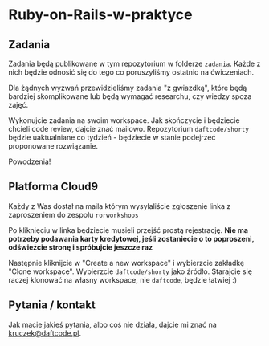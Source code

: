 # Ruby-on-Rails-w-praktyce

## Zadania

Zadania będą publikowane w tym repozytorium w folderze `zadania`. Każde z nich będzie odnosić się do tego co poruszyliśmy ostatnio na ćwiczeniach.

Dla żądnych wyzwań przewidzieliśmy zadania "z gwiazdką", które będą bardziej skomplikowane lub będą wymagać researchu, czy wiedzy spoza zajęć.

Wykonujcie zadania na swoim workspace. Jak skończycie i będziecie chcieli code review, dajcie znać mailowo. Repozytorium `daftcode/shorty` będzie uaktualniane co tydzień - będziecie w stanie podejrzeć proponowane rozwiązanie.

Powodzenia!

## Platforma Cloud9

Każdy z Was dostał na maila którym wysyłaliście zgłoszenie linka z zaproszeniem do zespołu `rorworkshops`

Po kliknięciu w linka będziecie musieli przejść prostą rejestrację. **Nie ma potrzeby podawania karty kredytowej, jeśli zostaniecie o to poproszeni, odświeżcie stronę i spróbujcie jeszcze raz**

Następnie kliknijcie w "Create a new workspace" i wybierzcie zakładkę "Clone workspace". Wybierzcie `daftcode/shorty` jako źródło. Starajcie się raczej klonować na własny workspace, nie `daftcode`, będzie łatwiej :)

## Pytania / kontakt

Jak macie jakieś pytania, albo coś nie działa, dajcie mi znać na kruczek@daftcode.pl.
